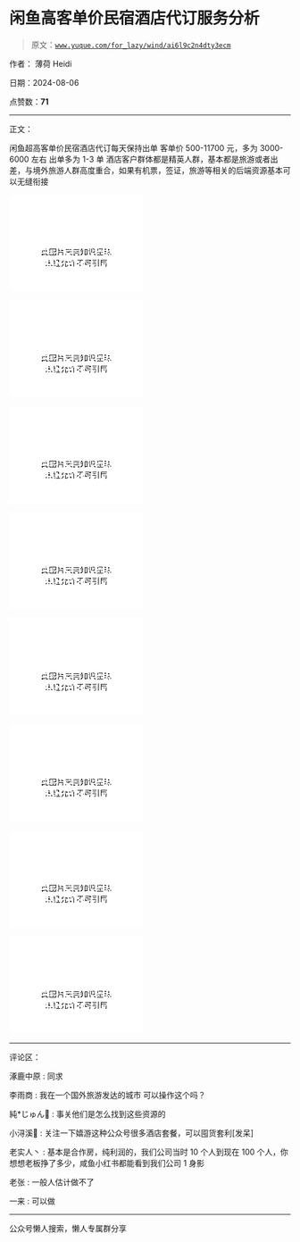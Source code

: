 # 闲鱼高客单价民宿酒店代订服务分析

> 原文：[`www.yuque.com/for_lazy/wind/ai6l9c2n4dty3ecm`](https://www.yuque.com/for_lazy/wind/ai6l9c2n4dty3ecm)

作者： 薄荷 Heidi

日期：2024-08-06

点赞数：**71**

* * *

正文：

闲鱼超高客单价民宿酒店代订每天保持出单 客单价 500-11700 元，多为 3000-6000 左右 出单多为 1-3 单
酒店客户群体都是精英人群，基本都是旅游或者出差，与境外旅游人群高度重合，如果有机票，签证，旅游等相关的后端资源基本可以无缝衔接

![](img/427c35c99febf422c725b49abd86e6b4.png "None")

![](img/63d4d6a72f1cdee7084b85be8d5a9430.png "None")

![](img/12c050ad7ccd32306c1974d7748d8cba.png "None")

![](img/5a6d37a4f267f6bb51ad6fae32e983cc.png "None")

![](img/7ed3f27f1efaef865f4f1a8019972b45.png "None")

![](img/0e9b091a5694dfe6413d26b2aeb34e3b.png "None")

![](img/c8dd4feb3d618aa03ceef4448210d95d.png "None")

![](img/f6cc930765f506df972875a6964ffe81.png "None")

* * *

评论区：

涿鹿中原 : 同求

李雨商 : 我在一个国外旅游发达的城市 可以操作这个吗？

純*じゅん🌳 : 事关他们是怎么找到这些资源的

小浔溪💛 : 关注一下嬉游这种公众号很多酒店套餐，可以囤货套利[发呆]

老实人丶 : 基本是合作房，纯利润的，我们公司当时 10 个人到现在 100 个人，你想想老板挣了多少，咸鱼小红书都能看到我们公司 1 身影

老张 : 一般人估计做不了

一来 : 可以做

* * *

公众号懒人搜索，懒人专属群分享